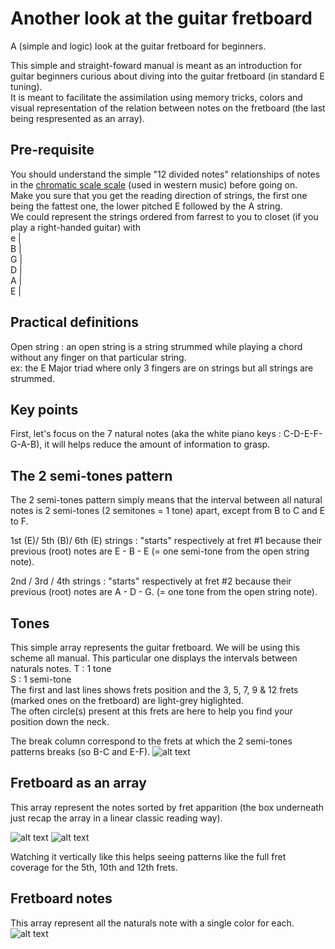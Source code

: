# Another look at the guitar fretboard
  A (simple and logic) look at the guitar fretboard for beginners.  
  
  This simple and straight-foward manual is meant as an introduction for guitar beginners curious about diving into the guitar fretboard (in standard E tuning).  
  It is meant to facilitate the assimilation using memory tricks, colors and visual representation of the relation between notes on the fretboard (the last being respresented as an array).  

## Pre-requisite
  You should understand the simple "12 divided notes" relationships of notes in the [chromatic scale scale](https://en.wikipedia.org/wiki/Chromatic_scale) (used in western music) before going on.  
  Make you sure that you get the reading direction of strings, the first one being the fattest one, the lower pitched E followed by the A string.  
  We could represent the strings ordered from farrest to you to closet (if you play a right-handed guitar) with  
e |  
B |  
G |  
D |  
A |  
E |  
  
## Practical definitions
  Open string : an open string is a string strummed while playing a chord without any finger on that particular string.  
    ex: the E Major triad where only 3 fingers are on strings but all strings are strummed.  

## Key points
  First, let's focus on the 7 natural notes (aka the white piano keys : C-D-E-F-G-A-B), it will helps reduce the amount of information to grasp.  

## The 2 semi-tones pattern
  The 2 semi-tones pattern simply means that the interval between all natural notes is 2 semi-tones (2 semitones = 1 tone) apart, except from B to C and E to F.   
  
  1st (E)/ 5th (B)/ 6th (E) strings : "starts" respectively at fret #1 because their previous (root) notes are E - B - E (= one semi-tone from the open string note).  
  
  2nd / 3rd / 4th strings  : "starts" respectively at fret #2 because their previous (root) notes are A - D - G. (= one tone from the open string note).  

## Tones
  This simple array represents the guitar fretboard. We will be using this scheme all manual. 
  This particular one displays the intervals between naturals notes. 
    T : 1 tone  
    S : 1 semi-tone  
  The first and last lines shows frets position and the 3, 5, 7, 9 & 12 frets (marked ones on the fretboard) are light-grey higlighted.  
  The often circle(s) present at this frets are here to help you find your position down the neck.  

The break column correspond to the frets at which the 2 semi-tones patterns breaks (so B-C and E-F). 
![alt text](https://github.com/samsepi0lr/another-look-guitar-fretboard/blob/main/img/tones.jpg)

## Fretboard as an array
  This array represent the notes sorted by fret apparition (the box underneath just recap the array in a linear classic reading way).  

![alt text](https://github.com/samsepi0lr/another-look-guitar-fretboard/blob/main/img/array.jpg)
![alt text](https://github.com/samsepi0lr/another-look-guitar-fretboard/blob/main/img/infos.jpg)

  Watching it vertically like this helps seeing patterns like the full fret coverage for the 5th, 10th and 12th frets.  

## Fretboard notes
  This array represent all the naturals note with a single color for each.  
![alt text](https://github.com/samsepi0lr/another-look-guitar-fretboard/blob/main/img/notes.jpg)
